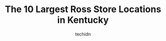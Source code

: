 ---
layout: ampstory
image: https://i0.wp.com/www.depkes.org/wp-content/uploads/2023/06/ross-0-in-kentucky-1685968430.jpeg?resize=640,853
author: techidn
featured: false
description: Discover the impressive array of Ross options in Kentucky, where you can find 10 of the largest Ross establishments in the area. From renowned classics to hidden gems, Kentucky offers a dive
title: The 10 Largest Ross Store Locations in Kentucky
cover:
   title: The 10 Largest Ross Store Locations in Kentucky
   subtitle: Rickpate
   background: https://www.depkes.org/wp-content/uploads/2023/06/ross-0-in-kentucky-1685968430.jpeg

pages: 
 - layout: thirds
   top: <h1>#1 Ross Dress for Less</h1>
   bottom: "<p>Not a bad store overall, but the plus size section was laughable. There was only a tiny space dedicated to it, and it was mostly hideous floral prints that looked like so</p>"
   background: https://www.depkes.org/wp-content/uploads/2023/06/ross-1-in-kentucky-1685968430.jpeg
   backgroundblur: true
 - layout: thirds
   top: <h1>#2 Ross Dress for Less</h1>
   bottom: "<p>1020 Veterans Pkwy, Clarksville, IN 47129, United States</p>"
   background: https://www.depkes.org/wp-content/uploads/2023/06/ross-2-in-kentucky-1685968431.jpeg
   cta:
      link: https://www.depkes.org/blog/the-10-largest-ross-store-locations-in-kentucky/
      text: The 10 Largest Ross Store Locations in Kentucky
 - layout: thirds
   top: <h1>#3 Ross Dress for Less</h1>
   bottom: "<p>13401 Shelbyville Rd, Louisville, KY 40223, United States</p>"
   background: https://www.depkes.org/wp-content/uploads/2023/06/ross-3-in-kentucky-1685968431.jpeg
   cta:
      link: https://www.depkes.org/blog/the-10-largest-ross-store-locations-in-kentucky/
      text: The 10 Largest Ross Store Locations in Kentucky
 - layout: thirds
   top: <h1>#4 Ross Dress for Less</h1>
   bottom: "<p>14659 Cumberland Gap Pkwy, Corbin, KY 40701, United States</p>"
   background: https://images.unsplash.com/photo-1553949345-eb786bb3f7ba?ixlib=rb-4.0.3&ixid=MnwxMjA3fDB8MHxwaG90by1wYWdlfHx8fGVufDB8fHx8&auto=format&fit=crop&w=640&h=853&q=80
   cta:
      link: https://www.depkes.org/blog/the-10-largest-ross-store-locations-in-kentucky/
      text: The 10 Largest Ross Store Locations in Kentucky
 - layout: thirds
   top: <h1>#5 Ross Dress for Less</h1>
   bottom: "<p>10383 Dixie Hwy, Louisville, KY 40272, United States</p>"
   background: https://images.unsplash.com/photo-1613843873231-1447db182f97?ixlib=rb-4.0.3&ixid=MnwxMjA3fDB8MHxwaG90by1wYWdlfHx8fGVufDB8fHx8&auto=format&fit=crop&w=640&h=853&q=80
   cta:
      link: https://www.depkes.org/blog/the-10-largest-ross-store-locations-in-kentucky/
      text: The 10 Largest Ross Store Locations in Kentucky
 - layout: thirds
   top: <h1>#6 Ross Dress for Less</h1>
   bottom: "<p>1992 Pavilion Way, Lexington, KY 40509, United States</p>"
   background: https://images.unsplash.com/photo-1608501821300-4f99e58bba77?ixlib=rb-4.0.3&ixid=MnwxMjA3fDB8MHxwaG90by1wYWdlfHx8fGVufDB8fHx8&auto=format&fit=crop&w=640&h=853&q=80
   cta:
      link: https://www.depkes.org/blog/the-10-largest-ross-store-locations-in-kentucky/
      text: The 10 Largest Ross Store Locations in Kentucky
 - layout: thirds
   top: <h1>#7 Ross Dress for Less</h1>
   bottom: "<p>127 W Tiverton Way, Lexington, KY 40503, United States</p>"
   background: https://images.unsplash.com/photo-1602536052359-ef94c21c5948?ixlib=rb-4.0.3&ixid=MnwxMjA3fDB8MHxwaG90by1wYWdlfHx8fGVufDB8fHx8&auto=format&fit=crop&w=640&h=853&q=80
   cta:
      link: https://www.depkes.org/blog/the-10-largest-ross-store-locations-in-kentucky/
      text: The 10 Largest Ross Store Locations in Kentucky
 - layout: thirds
   middle: Continue reading...
   background: https://images.unsplash.com/photo-1632260260864-caf7fde5ec36?ixlib=rb-4.0.3&ixid=MnwxMjA3fDB8MHxwaG90by1wYWdlfHx8fGVufDB8fHx8&auto=format&fit=crop&w=640&h=853&q=80
   cta:
      link: https://www.depkes.org/blog/the-10-largest-ross-store-locations-in-kentucky/
      text: The 10 Largest Ross Store Locations in Kentucky
      
---